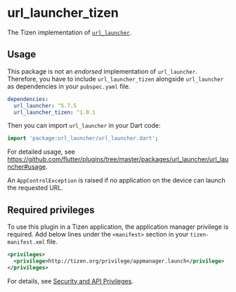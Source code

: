 # url_launcher_tizen

The Tizen implementation of [`url_launcher`](https://github.com/flutter/plugins/tree/master/packages/url_launcher).

## Usage

This package is not an _endorsed_ implementation of `url_launcher`. Therefore, you have to include `url_launcher_tizen` alongside `url_launcher` as dependencies in your `pubspec.yaml` file.

```yaml
dependencies:
  url_launcher: ^5.7.5
  url_launcher_tizen: ^1.0.1
```

Then you can import `url_launcher` in your Dart code:

```dart
import 'package:url_launcher/url_launcher.dart';
```

For detailed usage, see https://github.com/flutter/plugins/tree/master/packages/url_launcher/url_launcher#usage.

An `AppControlException` is raised if no application on the device can launch the requested URL.

## Required privileges

To use this plugin in a Tizen application, the application manager privilege is required. Add below lines under the `<manifest>` section in your `tizen-manifest.xml` file.

```xml
<privileges>
  <privilege>http://tizen.org/privilege/appmanager.launch</privilege>
</privileges>
```

For details, see [Security and API Privileges](https://docs.tizen.org/application/dotnet/tutorials/sec-privileges).
